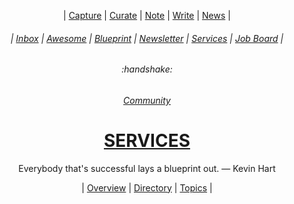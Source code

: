 <div align="center">

  | <a href="https://github.com/MathClimb/inbox/issues/new">Capture</a> | <a href="https://github.com/MathClimb/topics/issues/new">Curate</a> | <a href="https://github.com/MathClimb/notes/issues/new">Note</a> | <a href="https://github.com/MathClimb/guides/issues/new">Write</a> | <a href="https://github.com/MathClimb/newsletter/issues/new">News</a> |
  
  <h6> | <a href="https://github.com/MathClimb/inbox">Inbox</a> | <a href="https://github.com/MathClimb/awesome">Awesome</a> | <a href="https://github.com/MathClimb/blueprint">Blueprint</a> | <a href="https://github.com/MathClimb/newsletter">Newsletter</a> | <a href="https://github.com/MathClimb/services">Services</a> | <a href="https://github.com/MathClimb/jobs">Job Board</a> |</h6>
  <h6>:handshake:</h6>
  <h6><a href="https://github.com/MathClimb/community">Community</a></h6>
  <h1><b><a href="ABOUT.md">SERVICES</a></b></h1>
  <p>Everybody that's successful lays a blueprint out. — Kevin Hart</p>
  | <a href="https://github.com/MathClimb/services/issues/1">Overview</a> | <a href="https://github.com/MathClimb/services/issues/2">Directory</a> | <a href="https://github.com/MathClimb/services/issues/3">Topics</a> |
</div>
